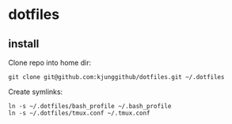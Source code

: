 # dotfiles
## install
Clone repo into home dir:
```shell
git clone git@github.com:kjunggithub/dotfiles.git ~/.dotfiles
```
Create symlinks:
```shell
ln -s ~/.dotfiles/bash_profile ~/.bash_profile
ln -s ~/.dotfiles/tmux.conf ~/.tmux.conf
```